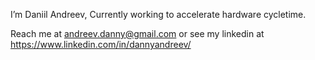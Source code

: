 I’m Daniil Andreev,
Currently working to accelerate hardware cycletime.

Reach me at andreev.danny@gmail.com or see my linkedin at https://www.linkedin.com/in/dannyandreev/
